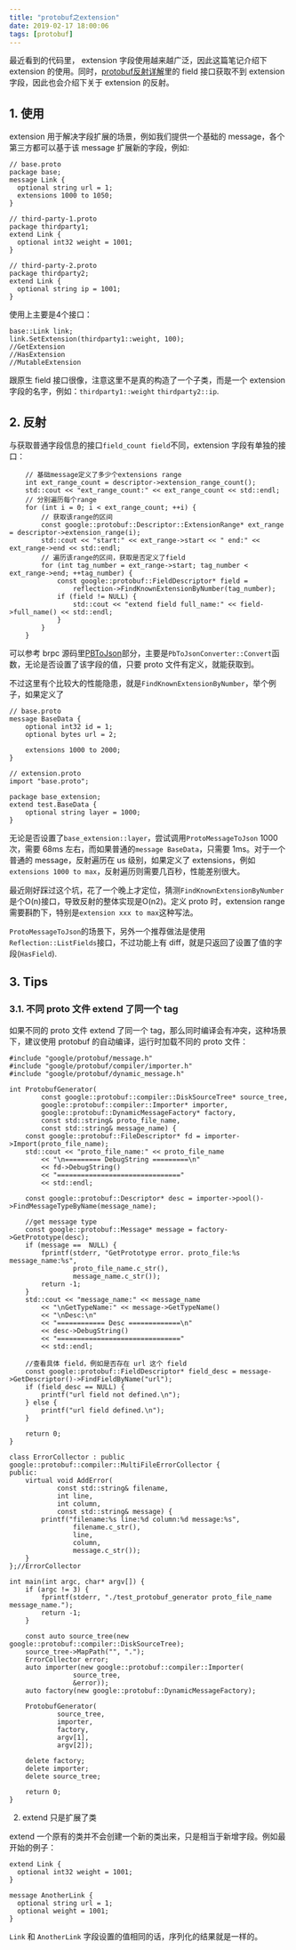 ```yaml
---
title: "protobuf之extension"
date: 2019-02-17 18:00:06
tags: [protobuf]
---
```


最近看到的代码里， extension 字段使用越来越广泛，因此这篇笔记介绍下 extension 的使用。同时，[protobuf反射详解](https://izualzhy.cn/protobuf-message-reflection)里的 field 接口获取不到 extension 字段，因此也会介绍下关于 extension 的反射。

## 1. 使用

extension 用于解决字段扩展的场景，例如我们提供一个基础的 message，各个第三方都可以基于该 message 扩展新的字段，例如:

```
// base.proto
package base;
message Link {
  optional string url = 1;
  extensions 1000 to 1050;
}

// third-party-1.proto
package thirdparty1;
extend Link {
  optional int32 weight = 1001;
}

// third-party-2.proto
package thirdparty2;
extend Link {
  optional string ip = 1001;
}
```

使用上主要是4个接口：

```
base::Link link;
link.SetExtension(thirdparty1::weight, 100);
//GetExtension
//HasExtension
//MutableExtension
```

跟原生 field 接口很像，注意这里不是真的构造了一个子类，而是一个 extension 字段的名字，例如：`thirdparty1::weight` `thirdparty2::ip`.

## 2. 反射

与获取普通字段信息的接口`field_count field`不同，extension 字段有单独的接口：

```
    // 基础message定义了多少个extensions range
    int ext_range_count = descriptor->extension_range_count();
    std::cout << "ext_range_count:" << ext_range_count << std::endl;
    // 分别遍历每个range
    for (int i = 0; i < ext_range_count; ++i) {
        // 获取该range的区间
        const google::protobuf::Descriptor::ExtensionRange* ext_range = descriptor->extension_range(i);
        std::cout << "start:" << ext_range->start << " end:" << ext_range->end << std::endl;
        // 遍历该range的区间，获取是否定义了field
        for (int tag_number = ext_range->start; tag_number < ext_range->end; ++tag_number) {
            const google::protobuf::FieldDescriptor* field =
                reflection->FindKnownExtensionByNumber(tag_number);
            if (field != NULL) {
                std::cout << "extend field full_name:" << field->full_name() << std::endl;
            }
        }
    }
```

可以参考 brpc 源码里[PBToJson](https://github.com/brpc/brpc/blob/master/src/json2pb/pb_to_json.cpp)部分，主要是`PbToJsonConverter::Convert`函数，无论是否设置了该字段的值，只要 proto 文件有定义，就能获取到。

不过这里有个比较大的性能隐患，就是`FindKnownExtensionByNumber`，举个例子，如果定义了
```
// base.proto
message BaseData {
    optional int32 id = 1;
    optional bytes url = 2;

    extensions 1000 to 2000;
}

// extension.proto
import "base.proto";

package base_extension;
extend test.BaseData {
    optional string layer = 1000;
}
```

无论是否设置了`base_extension::layer`，尝试调用`ProtoMessageToJson` 1000 次，需要 68ms 左右，而如果普通的`message BaseData`，只需要 1ms。对于一个普通的 message，反射遍历在 us 级别，如果定义了 extensions，例如`extensions 1000 to max`，反射遍历则需要几百秒，性能差别很大。

最近刚好踩过这个坑，花了一个晚上才定位，猜测`FindKnownExtensionByNumber`是个O(n)接口，导致反射的整体实现是O(n2)。定义 proto 时，extension range 需要斟酌下，特别是`extension xxx to max`这种写法。

`ProtoMessageToJson`的场景下，另外一个推荐做法是使用`Reflection::ListFields`接口，不过功能上有 diff，就是只返回了设置了值的字段(`HasField`).

## 3. Tips

### 3.1. 不同 proto 文件 extend 了同一个 tag

如果不同的 proto 文件 extend 了同一个 tag，那么同时编译会有冲突，这种场景下，建议使用 protobuf 的自动编译，运行时加载不同的  proto 文件：

```
#include "google/protobuf/message.h"
#include "google/protobuf/compiler/importer.h"
#include "google/protobuf/dynamic_message.h"

int ProtobufGenerator(
        const google::protobuf::compiler::DiskSourceTree* source_tree,
        google::protobuf::compiler::Importer* importer,
        google::protobuf::DynamicMessageFactory* factory,
        const std::string& proto_file_name,
        const std::string& message_name) {
    const google::protobuf::FileDescriptor* fd = importer->Import(proto_file_name);
    std::cout << "proto_file_name:" << proto_file_name
        << "\n========= DebugString =========\n"
        << fd->DebugString()
        << "==============================="
        << std::endl;

    const google::protobuf::Descriptor* desc = importer->pool()->FindMessageTypeByName(message_name);

    //get message type
    const google::protobuf::Message* message = factory->GetPrototype(desc);
    if (message ==  NULL) {
        fprintf(stderr, "GetPrototype error. proto_file:%s message_name:%s",
                proto_file_name.c_str(),
                message_name.c_str());
        return -1;
    }
    std::cout << "message_name:" << message_name
        << "\nGetTypeName:" << message->GetTypeName()
        << "\nDesc:\n"
        << "============ Desc =============\n"
        << desc->DebugString()
        << "==============================="
        << std::endl;

    //查看具体 field，例如是否存在 url 这个 field
    const google::protobuf::FieldDescriptor* field_desc = message->GetDescriptor()->FindFieldByName("url");
    if (field_desc == NULL) {
        printf("url field not defined.\n");
    } else {
        printf("url field defined.\n");
    }

    return 0;
}

class ErrorCollector : public google::protobuf::compiler::MultiFileErrorCollector {
public:
    virtual void AddError(
            const std::string& filename,
            int line,
            int column,
            const std::string& message) {
        printf("filename:%s line:%d column:%d message:%s",
                filename.c_str(),
                line,
                column,
                message.c_str());
    }
};//ErrorCollector

int main(int argc, char* argv[]) {
    if (argc != 3) {
        fprintf(stderr, "./test_protobuf_generator proto_file_name message_name.");
        return -1;
    }

    const auto source_tree(new google::protobuf::compiler::DiskSourceTree);
    source_tree->MapPath("", ".");
    ErrorCollector error;
    auto importer(new google::protobuf::compiler::Importer(
                source_tree,
                &error));
    auto factory(new google::protobuf::DynamicMessageFactory);

    ProtobufGenerator(
            source_tree,
            importer,
            factory,
            argv[1],
            argv[2]);

    delete factory;
    delete importer;
    delete source_tree;

    return 0;
}
```

2. extend 只是扩展了类

extend 一个原有的类并不会创建一个新的类出来，只是相当于新增字段。例如最开始的例子：

```
extend Link {
  optional int32 weight = 1001;
}
```

```
message AnotherLink {
  optional string url = 1;
  optional weight = 1001;
}
```

`Link` 和 `AnotherLink` 字段设置的值相同的话，序列化的结果就是一样的。

